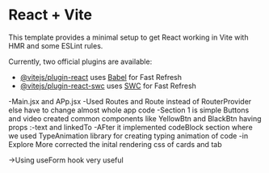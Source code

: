 # React + Vite

This template provides a minimal setup to get React working in Vite with HMR and some ESLint rules.

Currently, two official plugins are available:

- [@vitejs/plugin-react](https://github.com/vitejs/vite-plugin-react/blob/main/packages/plugin-react/README.md) uses [Babel](https://babeljs.io/) for Fast Refresh
- [@vitejs/plugin-react-swc](https://github.com/vitejs/vite-plugin-react-swc) uses [SWC](https://swc.rs/) for Fast Refresh


-Main.jsx and APp.jsx
 -Used Routes and Route instead of RouterProvider else have to change almost whole app code
 -Section 1 is simple Buttons and video created common components like YellowBtn and BlackBtn having props :-text and linkedTo
 -AFter it implemented codeBlock section where we used TypeAnimation library for creating typing animation of code
 -in Explore More corrected the inital rendering css of cards and tab 


->Using useForm hook very useful